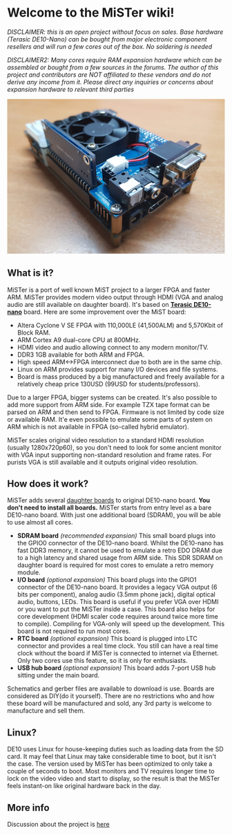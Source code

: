 # Welcome to the MiSTer wiki!

_DISCLAIMER: this is an open project without focus on sales. Base hardware (Terasic DE10-Nano) can be bought from major electronic component resellers and will run a few cores out of the box. No soldering is needed_ 

_DISCLAIMER2: Many cores require RAM expansion hardware which can be assembled or bought from a few sources in the forums. The author of this project and contributors are NOT affiliated to these vendors and do not derive any income from it. Please direct any inquiries or concerns about expansion hardware to relevant third parties_

![photo](pictures/MiSTer.jpg)

## What is it?

MiSTer is a port of well known MiST project to a larger FPGA and faster ARM. MiSTer provides modern video output through HDMI (VGA and analog audio are still available on daughter board). It's based on [**Terasic DE10-nano**](http://www.terasic.com.tw/cgi-bin/page/archive.pl?Language=English&CategoryNo=167&No=1046) board.
Here are some improvement over the MiST board:

* Altera Cyclone V SE FPGA with 110,000LE (41,500ALM) and 5,570Kbit of Block RAM.
* ARM Cortex A9 dual-core CPU at 800MHz.
* HDMI video and audio allowing connect to any modern monitor/TV.
* DDR3 1GB available for both ARM and FPGA.
* High speed ARM<->FPGA interconnect due to both are in the same chip.
* Linux on ARM provides support for many I/O devices and file systems.
* Board is mass produced by a big manufactured and freely available for a relatively cheap price 130USD (99USD for students/professors).

Due to a larger FPGA, bigger systems can be created. It's also possible to add more support from ARM side. For example TZX tape format can be parsed on ARM and then send to FPGA. Firmware is not limited by code size or available RAM. It'e even possible to emulate some parts of system on ARM which is not available in FPGA (so-called hybrid emulator). 

MiSTer scales original video resolution to a standard HDMI resolution (usually 1280x720p60), so you don't need to look for some ancient monitor with VGA input supporting non-standard resolution and frame rates. For purists VGA is still available and it outputs original video resolution.

## How does it work?

MiSTer adds several [daughter boards](https://github.com/MiSTer-devel/Hardware_MiSTer) to original DE10-nano board. **You don't need to install all boards.** MiSTer starts from entry level as a bare DE10-nano board. With just one additional board (SDRAM), you will be able to use almost all cores.
* **SDRAM board** _(recommended expansion)_ This small board plugs into the GPIO0 connector of the DE10-nano board. Whilst the DE10-nano has fast DDR3 memory, it cannot be used to emulate a retro EDO DRAM due to a high latency and shared usage from ARM side. This SDR SDRAM on daughter board is required for most cores to emulate a retro memory module.
* **I/O board** _(optional expansion)_ This board plugs into the GPIO1 connector of the DE10-nano board. It provides a legacy VGA output (6 bits per component), analog audio (3.5mm phone jack), digital optical audio, buttons, LEDs. This board is useful if you prefer VGA over HDMI or you want to put the MiSTer inside a case. This board also helps for  core development (HDMI scaler code requires around twice more time to compile). Compiling for VGA-only will speed up the development. This board is not required to run most cores.
* **RTC board** _(optional expansion)_ This board is plugged into LTC connector and provides a real time clock. You still can have a real time clock without the board if MiSTer is connected to internet via Ethernet. Only two cores use this feature, so it is only for enthusiasts.
* **USB hub board** _(optional expansion)_ This board adds 7-port USB hub sitting under the main board.

Schematics and gerber files are available to download is use. Boards are considered as DIY(do it yourself). There are no restrictions who and how these board will be manufactured and sold, any 3rd party is welcome to manufacture and sell them.

## Linux?

DE10 uses Linux for house-keeping duties such as loading data from the SD card. It may feel that Linux may take considerable time to boot, but it isn't the case. The version used by MiSTer has been optimized to only take a couple of seconds to boot. Most monitors and TV requires longer time to lock on the video video and start to display, so the result is that the MiSTer feels instant-on like original hardware back in the day.

## More info
Discussion about the project is [here](http://www.atari-forum.com/viewforum.php?f=117)